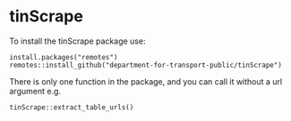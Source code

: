 # tinScrape

To install the tinScrape package use:

```
install.packages("remotes")
remotes::install_github("department-for-transport-public/tinScrape")
```

There is only one function in the package, and you can call it without a url argument e.g.

```
tinScrape::extract_table_urls()
```
